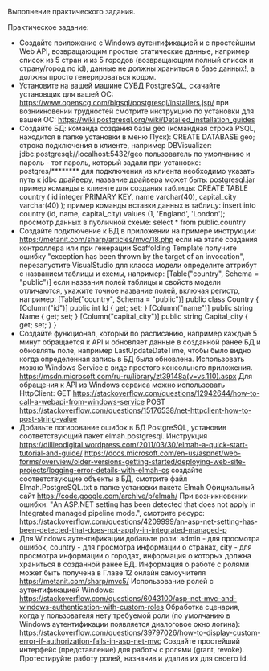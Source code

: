 Выполнение практического задания.

Практическое задание: 
- Создайте приложение с Windows аутентификацией и с простейшим Web API, возвращающим простые статические данные, например список из 5 стран и из 5 городов (возвращающим полный список и страну/город по id), данные не должны храниться в базе данных!, а должны просто генерироваться кодом.
- Установите на вашей машине СУБД PostgreSQL, скачайте установщик для вашей ОС:
https://www.openscg.com/bigsql/postgresql/installers.jsp/
при возникновении трудностей смотрите инструкцию по установки для вашей ОС:
https://wiki.postgresql.org/wiki/Detailed_installation_guides
- Создайте БД:
команда создания базы geo (командная строка PSQL, находится в папке установки в меню Пуск): CREATE DATABASE geo;
строка подключения в клиенте, например DBVisualizer: jdbc:postgresql://localhost:5432/geo
пользователь по умолчанию и пароль - тот пароль, который задали при установке: postgres/********
для подключения из клиента необходимо указать путь к jdbc драйверу, название драйвера может быть: postgresql.jar
пример команды в клиенте для создания таблицы:
CREATE TABLE country (
id integer PRIMARY KEY,
name varchar(40),
capital_city varchar(40)
);
пример команды вставки данных в таблицу:
insert into country (id, name, capital_city) values (1, 'England', 'London');
просмотр данных в публичной схеме:
select * from public.country
- Создайте подключение к БД в приложении на примере инструкции:
https://metanit.com/sharp/articles/mvc/18.php если на этапе создания контроллера или при генерации Scaffolding Template получите ошибку "exception has been thrown by the target of an invocation", перезапустите VisualStudio
для класса модели определите аттрибут с названием таблицы и схемы, например: [Table("country", Schema = "public")]
если названия полей таблицы и свойств модели отличаются, укажите точное название полей, включая регистр, например:
[Table("country", Schema = "public")]
    public class Country
    {
        [Column("id")]
        public int Id { get; set; }
        [Column("name")]
        public string Name { get; set; }
        [Column("capital_city")]
        public string Capital_city { get; set; }
    }
- Создайте функционал, который по расписанию, например каждые 5 минут обращается к API и обновляет данные в созданной ранее БД и обновлять поле, например LastUpdateDateTime, чтобы было видно когда определенная запись в БД была обновлена. Использовать можно Windows Service в виде простого консольного приложения. https://msdn.microsoft.com/ru-ru/library/zt39148a(v=vs.110).aspx
Для обращения к API из Windows сервиса можно использовать HttpClient:
GET https://stackoverflow.com/questions/12942644/how-to-call-a-webapi-from-windows-service
POST https://stackoverflow.com/questions/15176538/net-httpclient-how-to-post-string-value
- Добавьте логирование ошибок в БД PostgreSQL, установив соответствующий пакет elmah.postgresql. 
Инструкция https://dillieodigital.wordpress.com/2011/03/30/elmah-a-quick-start-tutorial-and-guide/
https://docs.microsoft.com/en-us/aspnet/web-forms/overview/older-versions-getting-started/deploying-web-site-projects/logging-error-details-with-elmah-cs
создайте соответствующие объекты в БД, смотрите файл Elmah.PostgreSQL.txt в папке установки пакета Elmah
Официальный сайт https://code.google.com/archive/p/elmah/
При возникновении ошибки: "An ASP.NET setting has been detected that does not apply in Integrated managed pipeline mode.", смотрите ресурс:
https://stackoverflow.com/questions/4209999/an-asp-net-setting-has-been-detected-that-does-not-apply-in-integrated-managed-p
- Для Windows аутентификации добавьте роли: admin - для просмотра ошибок, country - для просмотра информации о странах, city - для просмотра информации о городах, информация о которых должна храниться в созданной ранее БД.
Информация о работе с ролями может быть получена в Главе 12 онлайн самоучителя https://metanit.com/sharp/mvc5/
Использование ролей с аутентификацией Windows: https://stackoverflow.com/questions/6043100/asp-net-mvc-and-windows-authentication-with-custom-roles
Обработка сценария, когда у пользователя нету требуемой роли (по умолчанию в Windows аутентификации появляется диалоговое окно логина): https://stackoverflow.com/questions/39797026/how-to-display-custom-error-if-authorization-fails-in-asp-net-mvc
Создайте простейший интерфейс (представление) для работы с ролями (grant, revoke). Протестируйте работу ролей, назначив и удалив их для своего id.
